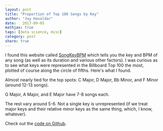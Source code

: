 ```yaml
---
layout: post
title: "Proportion of Top 100 Songs by Key"
author: "Jay Havaldar"
date:   2017-09-05
mathjax: true
tags: [data science, misc]
category: post
share: true
---
```


I found this website called [SongKeyBPM](http://songkeybpm.com/) which tells you the key and BPM of any song (as well as its duration and various other factors). I was curious as to see what keys were represented in the Billboard Top 100 the most, plotted of course along the circle of fifths. Here's what I found.

<script src="https://cdnjs.cloudflare.com/ajax/libs/d3/3.5.6/d3.min.js" charset="utf-8"></script>
<center>
<div class="radarChart"></div>
</center>
Almost nearly tied for the top spots: C Major, D Major, Bb Minor, and F Minor (around 12-13 songs).

G Major, A Major, and E Major have 7-8 songs each.

The rest vary around 5-6. Not a single key is unrepresented (if we treat major keys and their relative minor keys as the same thing, which, I know, whatever).

Check out the [code on Github](https://github.com/jhavaldar/top100key).

<script>
/////////////////////////////////////////////////////////
/////////////// The Radar Chart Function ////////////////
/////////////// Written by Nadieh Bremer ////////////////
////////////////// VisualCinnamon.com ///////////////////
/////////// Inspired by the code of alangrafu ///////////
/////////////////////////////////////////////////////////

function RadarChart(id, data, options) {
  var cfg = {
   w: 400,        //Width of the circle
   h: 400,        //Height of the circle
   margin: {top: 20, right: 20, bottom: 20, left: 20}, //The margins of the SVG
   levels: 3,       //How many levels or inner circles should there be drawn
   maxValue: 0,       //What is the value that the biggest circle will represent
   labelFactor: 1.25,   //How much farther than the radius of the outer circle should the labels be placed
   wrapWidth: 30,     //The number of pixels after which a label needs to be given a new line
   opacityArea: 0.35,   //The opacity of the area of the blob
   dotRadius: 4,      //The size of the colored circles of each blog
   opacityCircles: 0.1,   //The opacity of the circles of each blob
   strokeWidth: 2,    //The width of the stroke around each blob
   roundStrokes: false, //If true the area and stroke will follow a round path (cardinal-closed)
   color: function(d){return d3.scale.category20b(d+10);} //Color function
  };
  
  //Put all of the options into a variable called cfg
  if('undefined' !== typeof options){
    for(var i in options){
    if('undefined' !== typeof options[i]){ cfg[i] = options[i]; }
    }//for i
  }
  
  //If the supplied maxValue is smaller than the actual one, replace by the max in the data
  //var maxValue = Math.max(cfg.maxValue, d3.max(data, function(i){return d3.max(i.map(function(o){return o.value;}))}));
  var maxValue = d3.max(data, function(d) { return d.value; });

  var allAxis = (data.map(function(i, j){return i.axis})), //Names of each axis
    total = allAxis.length,         //The number of different axes
    radius = Math.min(cfg.w/2, cfg.h/2),  //Radius of the outermost circle
    Format = d3.format('%'),        //Percentage formatting
    angleSlice = Math.PI * 2 / total;   //The width in radians of each "slice"
  
  //Scale for the radius
  var rScale = d3.scale.linear()
    .range([0, radius])
    .domain([0, maxValue]);
    
  /////////////////////////////////////////////////////////
  //////////// Create the container SVG and g /////////////
  /////////////////////////////////////////////////////////

  //Remove whatever chart with the same id/class was present before
  d3.select(id).select("svg").remove();
  
  //Initiate the radar chart SVG
  var svg = d3.select(id).append("svg")
      .attr("width",  cfg.w + cfg.margin.left + cfg.margin.right)
      .attr("height", cfg.h + cfg.margin.top + cfg.margin.bottom)
      .attr("class", "radar"+id);
  //Append a g element    
  var g = svg.append("g")
      .attr("transform", "translate(" + (cfg.w/2 + cfg.margin.left) + "," + (cfg.h/2 + cfg.margin.top) + ")");
  
  /////////////////////////////////////////////////////////
  ////////// Glow filter for some extra pizzazz ///////////
  /////////////////////////////////////////////////////////
  
  //Filter for the outside glow
  var filter = g.append('defs').append('filter').attr('id','glow'),
    feGaussianBlur = filter.append('feGaussianBlur').attr('stdDeviation','2.5').attr('result','coloredBlur'),
    feMerge = filter.append('feMerge'),
    feMergeNode_1 = feMerge.append('feMergeNode').attr('in','coloredBlur'),
    feMergeNode_2 = feMerge.append('feMergeNode').attr('in','SourceGraphic');

  /////////////////////////////////////////////////////////
  /////////////// Draw the Circular grid //////////////////
  /////////////////////////////////////////////////////////
  
  //Wrapper for the grid & axes
  var axisGrid = g.append("g").attr("class", "axisWrapper");
  
  //Draw the background circles
  axisGrid.selectAll(".levels")
     .data(d3.range(1,(cfg.levels+1)).reverse())
     .enter()
    .append("circle")
    .attr("class", "gridCircle")
    .attr("r", function(d, i){return radius/cfg.levels*d;})
    .style("fill", "#CDCDCD")
    .style("stroke", "#CDCDCD")
    .style("fill-opacity", cfg.opacityCircles)
    .style("filter" , "url(#glow)");

  //Text indicating at what % each level is
  axisGrid.selectAll(".axisLabel")
     .data(d3.range(1,(cfg.levels+1)).reverse())
     .enter().append("text")
     .attr("class", "axisLabel")
     .attr("x", 4)
     .attr("y", function(d){return -d*radius/cfg.levels;})
     .attr("dy", "0.4em")
     .style("font-size", "13px")
     .attr("fill", "#737373")
     .text(function(d,i) { return Format(maxValue * d/cfg.levels); });

  /////////////////////////////////////////////////////////
  //////////////////// Draw the axes //////////////////////
  /////////////////////////////////////////////////////////
  
  //Create the straight lines radiating outward from the center
  var axis = axisGrid.selectAll(".axis")
    .data(allAxis)
    .enter()
    .append("g")
    .attr("class", "axis");
  //Append the lines
  axis.append("line")
    .attr("x1", 0)
    .attr("y1", 0)
    .attr("x2", function(d, i){ return rScale(maxValue*1.1) * Math.cos(angleSlice*i - Math.PI/2); })
    .attr("y2", function(d, i){ return rScale(maxValue*1.1) * Math.sin(angleSlice*i - Math.PI/2); })
    .attr("class", "line")
    .style("stroke", "white")
    .style("stroke-width", "2px");

  //Append the labels at each axis
  axis.append("text")
    .attr("class", "legend")
    .style('font-family', 'Verdana')
    .style('font-weight', 'bold')
    .style("font-size", "18px")
    .attr("text-anchor", "middle")
    .attr("dy", "0.20em")
    .attr("x", function(d, i){ return rScale(maxValue * cfg.labelFactor) * Math.cos(angleSlice*i - Math.PI/2); })
    .attr("y", function(d, i){ return rScale(maxValue * cfg.labelFactor) * Math.sin(angleSlice*i - Math.PI/2); })
    .text(function(d){return d})
    .call(wrap, cfg.wrapWidth);

  /////////////////////////////////////////////////////////
  ///////////// Draw the radar chart blobs ////////////////
  /////////////////////////////////////////////////////////
  
  //The radial line function
  var radarLine = d3.svg.line.radial()
    .interpolate("linear-closed")
    .radius(function(d) { return rScale(d.value); })
    .angle(function(d,i) {  return i*angleSlice; });
    
  if(cfg.roundStrokes) {
    radarLine.interpolate("cardinal-closed");
  }
        
  //Create a wrapper for the blobs  
  var blobWrapper = g.selectAll(".radarWrapper")
    .data([data])
    .enter().append("g")
    .attr("class", "radarWrapper");
      
  //Append the backgrounds  
  blobWrapper
    .append("path")
    .attr("class", "radarArea")
    .attr("d", function(d,i) { return radarLine(d); })
    .style("fill", function(d,i) { return cfg.color(i); })
    .style("fill-opacity", cfg.opacityArea)
    .on('mouseover', function (d,i){
      //Dim all blobs
      d3.selectAll(".radarArea")
        .transition().duration(200)
        .style("fill-opacity", 0.1); 
      //Bring back the hovered over blob
      d3.select(this)
        .transition().duration(200)
        .style("fill-opacity", 0.7);  
    })
    .on('mouseout', function(){
      //Bring back all blobs
      d3.selectAll(".radarArea")
        .transition().duration(200)
        .style("fill-opacity", cfg.opacityArea);
    });

  //Create the outlines 
  blobWrapper.append("path")
    .attr("class", "radarStroke")
    .attr("d", function(d,i) { return radarLine(d); })
    .style("stroke-width", cfg.strokeWidth + "px")
    .style("stroke", function(d,i) { return cfg.color(i); })
    .style("fill", "none")
    .style("filter" , "url(#glow)");    

  //Append the circles
  blobWrapper.selectAll(".radarCircle")
    .data(function(d,i) { return d; })
    .enter().append("circle")
    .attr("class", "radarCircle")
    .attr("r", cfg.dotRadius)
    .attr("cx", function(d,i){ return rScale(d.value) * Math.cos(angleSlice*i - Math.PI/2); })
    .attr("cy", function(d,i){ return rScale(d.value) * Math.sin(angleSlice*i - Math.PI/2); })
    .style("fill", function(d,i,j) { return cfg.color(j); })
    .style("fill-opacity", 0.8);

  /////////////////////////////////////////////////////////
  //////// Append invisible circles for tooltip ///////////
  /////////////////////////////////////////////////////////

  //Wrapper for the invisible circles on top
  var blobCircleWrapper = g.selectAll(".radarCircleWrapper")
    .data(data)
    .enter().append("g")
    .attr("class", "radarCircleWrapper");

  //Append a set of invisible circles on top for the mouseover pop-up
  blobCircleWrapper.selectAll(".radarInvisibleCircle")
    .data(function(d,i) { return d; })
    .enter().append("circle")
    .attr("class", "radarInvisibleCircle")
    .attr("r", cfg.dotRadius*1.5)
    .attr("cx", function(d,i){ return rScale(d.value) * Math.cos(angleSlice*i - Math.PI/2); })
    .attr("cy", function(d,i){ return rScale(d.value) * Math.sin(angleSlice*i - Math.PI/2); })
    .style("fill", "#FFFFF")
    .style("pointer-events", "all")
    .on("mouseover", function(d,i) {
      newX =  parseFloat(d3.select(this).attr('cx')) - 10;
      newY =  parseFloat(d3.select(this).attr('cy')) - 10;

      tooltip
        .attr('x', newX)
        .attr('y', newY)
        .text(Format(d.value))
        .transition().duration(200)
        .style('opacity', 1);
    })
    .on("mouseout", function(){
      tooltip.transition().duration(200)
        .style("opacity", 0);
    });

  //Set up the small tooltip for when you hover over a circle
  var tooltip = g.append("text")
    .attr("class", "tooltip")
    .style("opacity", 0);

  /////////////////////////////////////////////////////////
  /////////////////// Helper Function /////////////////////
  /////////////////////////////////////////////////////////

  //Taken from http://bl.ocks.org/mbostock/7555321
  //Wraps SVG text
  function wrap(text, width) {
    text.each(function() {
    var text = d3.select(this),
      words = text.text().split(/\s+/).reverse(),
      word,
      line = [],
      lineNumber = 0,
      lineHeight = 1.4, // ems
      y = text.attr("y"),
      x = text.attr("x"),
      dy = parseFloat(text.attr("dy")),
      tspan = text.text(null).append("tspan").attr("x", x).attr("y", y).attr("dy", dy + "em");

    while (word = words.pop()) {
      line.push(word);
      tspan.text(line.join(" "));
      if (tspan.node().getComputedTextLength() > width) {
      line.pop();
      tspan.text(line.join(" "));
      line = [word];
      tspan = text.append("tspan").attr("x", x).attr("y", y).attr("dy", ++lineNumber * lineHeight + dy + "em").text(word);
      }
    }
    });
  }//wrap

}//RadarChart
</script>
<script>

/* Radar chart design created by Nadieh Bremer - VisualCinnamon.com */

////////////////////////////////////////////////////////////// 
//////////////////////// Set-Up ////////////////////////////// 
////////////////////////////////////////////////////////////// 

var margin = {top: 100, right: 100, bottom: 100, left: 100},
  width = Math.min(700, window.innerWidth - 10) - margin.left - margin.right,
  height = Math.min(width, window.innerHeight - margin.top - margin.bottom - 20);

////////////////////////////////////////////////////////////// 
////////////////////////// Data ////////////////////////////// 
////////////////////////////////////////////////////////////// 


d3.csv("/assets/circle.csv", function(data) {
  data.forEach(function(d) {
    d.axis = d.axis;
    d.value = +d.value/100;
  });

/*
var data = [
      {axis:"Battery Life",value:0.22},
      {axis:"Brand",value:0.28},
      {axis:"Contract Cost",value:0.29},
      {axis:"Design And Quality",value:0.17},
      {axis:"Have Internet Connectivity",value:0.22},
      {axis:"Large Screen",value:0.02},
      {axis:"Price Of Device",value:0.21},
      {axis:"To Be A Smartphone",value:0.50},
      {axis:"Stuff",value:0.50}
      ];
*/
////////////////////////////////////////////////////////////// 
//////////////////// Draw the Chart ////////////////////////// 
////////////////////////////////////////////////////////////// 

var color = d3.scale.ordinal()
  .range(["#EDC951","#CC333F","#00A0B0"]);

var radarChartOptions = {
  w: width,
  h: height,
  margin: margin,
  maxValue: 0.5,
  levels: 5,
  roundStrokes: true,
  color: color
};
//Call function to draw the Radar chart
RadarChart(".radarChart", data, radarChartOptions);
});
</script>

